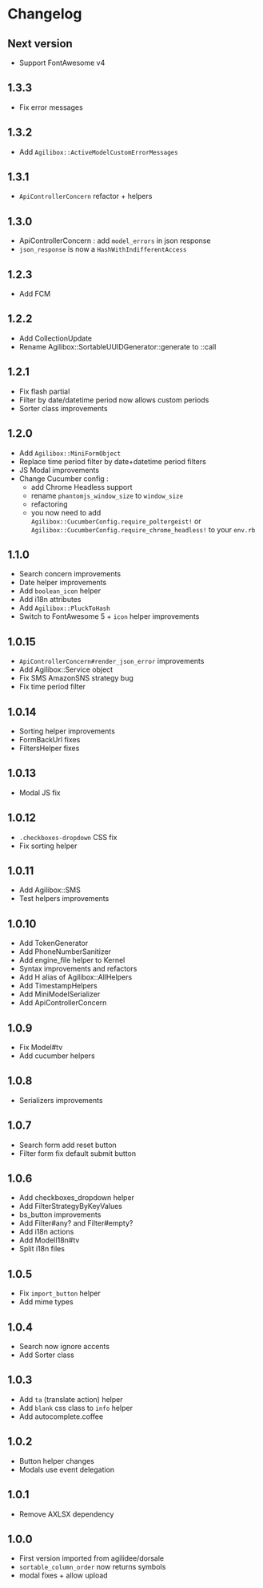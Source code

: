 # Changelog

## Next version

- Support FontAwesome v4

## 1.3.3

- Fix error messages

## 1.3.2

- Add `Agilibox::ActiveModelCustomErrorMessages`

## 1.3.1

- `ApiControllerConcern` refactor + helpers

## 1.3.0

- ApiControllerConcern : add `model_errors` in json response
- `json_response` is now a `HashWithIndifferentAccess`

## 1.2.3

- Add FCM

## 1.2.2

- Add CollectionUpdate
- Rename Agilibox::SortableUUIDGenerator::generate to ::call

## 1.2.1

- Fix flash partial
- Filter by date/datetime period now allows custom periods
- Sorter class improvements

## 1.2.0

- Add `Agilibox::MiniFormObject`
- Replace time period filter by date+datetime period filters
- JS Modal improvements
- Change Cucumber config :
  - add Chrome Headless support
  - rename `phantomjs_window_size` to `window_size`
  - refactoring
  - you now need to add `Agilibox::CucumberConfig.require_poltergeist!` or `Agilibox::CucumberConfig.require_chrome_headless!` to your `env.rb`

## 1.1.0

- Search concern improvements
- Date helper improvements
- Add `boolean_icon` helper
- Add i18n attributes
- Add `Agilibox::PluckToHash`
- Switch to FontAwesome 5 + `icon` helper improvements

## 1.0.15

- `ApiControllerConcern#render_json_error` improvements
- Add Agilibox::Service object
- Fix SMS AmazonSNS strategy bug
- Fix time period filter

## 1.0.14

- Sorting helper improvements
- FormBackUrl fixes
- FiltersHelper fixes

## 1.0.13

- Modal JS fix

## 1.0.12

- `.checkboxes-dropdown` CSS fix
- Fix sorting helper

## 1.0.11

- Add Agilibox::SMS
- Test helpers improvements

## 1.0.10

- Add TokenGenerator
- Add PhoneNumberSanitizer
- Add engine_file helper to Kernel
- Syntax improvements and refactors
- Add H alias of Agilibox::AllHelpers
- Add TimestampHelpers
- Add MiniModelSerializer
- Add ApiControllerConcern

## 1.0.9

- Fix Model#tv
- Add cucumber helpers

## 1.0.8

- Serializers improvements

## 1.0.7

- Search form add reset button
- Filter form fix default submit button

## 1.0.6

- Add checkboxes_dropdown helper
- Add FilterStrategyByKeyValues
- bs_button improvements
- Add Filter#any? and Filter#empty?
- Add i18n actions
- Add ModelI18n#tv
- Split i18n files

## 1.0.5

- Fix `import_button` helper
- Add mime types

## 1.0.4

- Search now ignore accents
- Add Sorter class

## 1.0.3

- Add `ta` (translate action) helper
- Add `blank` css class to `info` helper
- Add autocomplete.coffee

## 1.0.2

- Button helper changes
- Modals use event delegation

## 1.0.1

- Remove AXLSX dependency

## 1.0.0

- First version imported from agilidee/dorsale
- `sortable_column_order` now returns symbols
- modal fixes + allow upload
